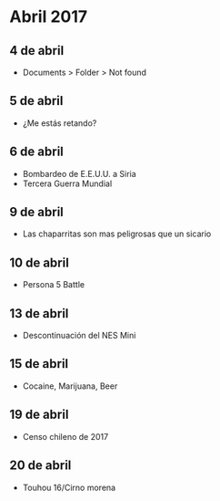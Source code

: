 Abril 2017
===========

## 4 de abril
 - Documents > Folder > Not found
 
## 5 de abril
 - ¿Me estás retando?
 
## 6 de abril
 - Bombardeo de E.E.U.U. a Siria
 - Tercera Guerra Mundial

## 9 de abril
 - Las chaparritas son mas peligrosas que un sicario

## 10 de abril
 - Persona 5 Battle

## 13 de abril
 - Descontinuación del NES Mini

## 15 de abril
 - Cocaine, Marijuana, Beer

## 19 de abril
 - Censo chileno de 2017

## 20 de abril
 - Touhou 16/Cirno morena
